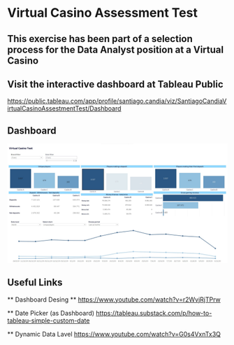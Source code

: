 # Virtual Casino Assessment Test

## This exercise has been part of a selection process for the Data Analyst position at a Virtual Casino

## Visit the interactive dashboard at Tableau Public 
https://public.tableau.com/app/profile/santiago.candia/viz/SantiagoCandiaVirtualCasinoAssestmentTest/Dashboard

## Dashboard
![image](https://github.com/santiagocandia/data-viz/blob/main/virtual-casino-test/Virtual%20Casino%20Assestment%20Test.jpg)

## Useful Links
** Dashboard Desing **
https://www.youtube.com/watch?v=r2WvjRjTPrw

** Date Picker (as Dashboard)
https://tableau.substack.com/p/how-to-tableau-simple-custom-date

** Dynamic Data Lavel
https://www.youtube.com/watch?v=G0s4VxnTx3Q
